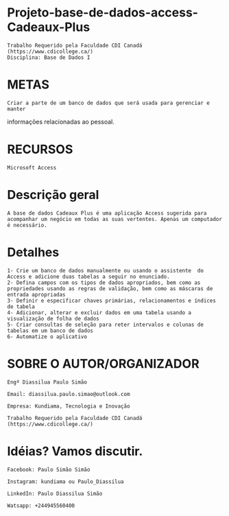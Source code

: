 # Projeto-base-de-dados-access-Cadeaux-Plus

	Trabalho Requerido pela Faculdade CDI Canadá (https://www.cdicollege.ca/)
	Disciplina: Base de Dados I
	
# METAS
	Criar a parte de um banco de dados que será usada para gerenciar e manter
informações relacionadas ao pessoal.
	
# RECURSOS
	Microsoft Access
	
# Descrição geral
	A base de dados Cadeaux Plus é uma aplicação Access sugerida para acompanhar um negócio em todas as suas vertentes. Apenas um computador é necessário.
	
# Detalhes
	
	1- Crie um banco de dados manualmente ou usando o assistente  do Access e adicione duas tabelas a seguir no enunciado.
	2- Defina campos com os tipos de dados apropriados, bem como as propriedades usando as regras de validação, bem como as máscaras de entrada apropriadas
	3- Definir e especificar chaves primárias, relacionamentos e índices de tabela
	4- Adicionar, alterar e excluir dados em uma tabela usando a visualização de folha de dados
	5- Criar consultas de seleção para reter intervalos e colunas de tabelas em um banco de dados
	6- Automatize o aplicativo
	
		
# SOBRE O AUTOR/ORGANIZADOR

	Engº Diassilua Paulo Simão
	
	Email: diassilua.paulo.simao@outlook.com 
	
	Empresa: Kundiama, Tecnologia e Inovação
	
	Trabalho Requerido pela Faculdade CDI Canadá (https://www.cdicollege.ca/)

# Idéias? Vamos discutir.
 
	Facebook: Paulo Simão Simão
	
	Instagram: kundiama ou Paulo_Diassilua
	
	LinkedIn: Paulo Diassilua Simão
	
	Watsapp: +244945560400


